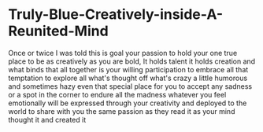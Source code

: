 # Truly-Blue-Creatively-inside-A-Reunited-Mind
Once or twice I was told this is goal your passion to hold your one true place to be as creatively as you are bold, It holds talent it holds creation and what binds that all together is your willing participation to embrace all that temptation to explore all what's thought off what's crazy a little humorous and sometimes hazy even that special place for you to accept any sadness or a spot in the corner to endure all the madness whatever you feel emotionally will be expressed through your creativity and deployed to the world to share with you the same passion as they read it as your mind thought it and created it
